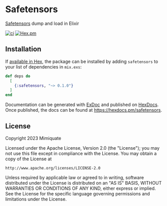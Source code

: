 # Safetensors

[Safetensors](https://huggingface.co/docs/safetensors/index) dump and load in Elixir

[![ci](https://github.com/mimiquate/safetensors/actions/workflows/ci.yml/badge.svg?branch=main)](https://github.com/mimiquate/safetensors/actions?query=branch%3Amain)
[![Hex.pm](https://img.shields.io/hexpm/v/safetensors.svg)](https://hex.pm/packages/safetensors)

## Installation

If [available in Hex](https://hex.pm/docs/publish), the package can be installed
by adding `safetensors` to your list of dependencies in `mix.exs`:

```elixir
def deps do
  [
    {:safetensors, "~> 0.1.0"}
  ]
end
```

Documentation can be generated with [ExDoc](https://github.com/elixir-lang/ex_doc)
and published on [HexDocs](https://hexdocs.pm). Once published, the docs can
be found at <https://hexdocs.pm/safetensors>.

## License

Copyright 2023 Mimiquate

Licensed under the Apache License, Version 2.0 (the "License");
you may not use this file except in compliance with the License.
You may obtain a copy of the License at

    http://www.apache.org/licenses/LICENSE-2.0

Unless required by applicable law or agreed to in writing, software
distributed under the License is distributed on an "AS IS" BASIS,
WITHOUT WARRANTIES OR CONDITIONS OF ANY KIND, either express or implied.
See the License for the specific language governing permissions and
limitations under the License.
